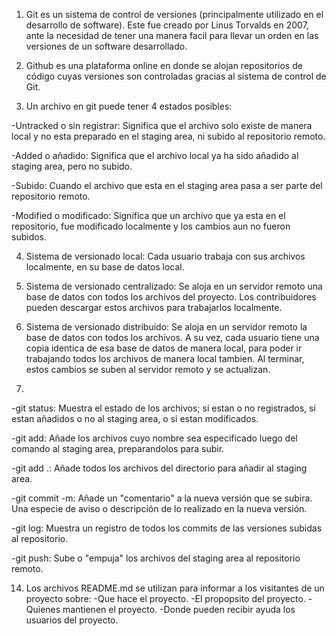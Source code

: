 1) Git es un sistema de control de versiones (principalmente utilizado en el desarrollo de software). Este fue creado por Linus Torvalds en 2007, ante la necesidad de tener una manera facil para llevar un orden en las versiones de un software desarrollado.

2) Github es una plataforma online en donde se alojan repositorios de código cuyas versiones son controladas gracias al sistema de control de Git.

3) Un archivo en git puede tener 4 estados posibles:

-Untracked o sin registrar: Significa que el archivo solo existe de manera local y no esta preparado en el staging area, ni subido al repositorio remoto.

-Added o añadido: Significa que el archivo local ya ha sido añadido al staging area, pero no subido.

-Subido: Cuando el archivo que esta en el staging area pasa a ser parte del repositorio remoto.

-Modified o modificado: Significa que un archivo que ya esta en el repositorio, fue modificado localmente y los cambios aun no fueron subidos.

4) Sistema de versionado local: Cada usuario trabaja con sus archivos localmente, en su base de datos local.

5) Sistema de versionado centralizado: Se aloja en un servidor remoto una base de datos con todos los archivos del proyecto. Los contribuidores pueden descargar estos archivos para trabajarlos localmente.

6) Sistema de versionado distribuido: Se aloja en un servidor remoto la base de datos con todos los archivos. A su vez, cada usuario tiene una copia identica de esa base de datos de manera local, para poder ir trabajando todos los archivos de manera local tambien. Al terminar, estos cambios se suben al servidor remoto y se actualizan.

7)
-git status: Muestra el estado de los archivos; si estan o no registrados,  si estan añadidos o no al staging area, o si estan modificados.

-git add: Añade los archivos cuyo nombre sea especificado luego del comando al staging area, preparandolos para subir.

-git add .: Añade todos los archivos del directorio para añadir al staging area.

-git commit -m: Añade un "comentario" a la nueva versión que se subira. Una especie de aviso o descripción de lo realizado en la nueva versión.

-git log: Muestra un registro de todos los commits de las versiones subidas al repositorio.

-git push: Sube o "empuja" los archivos del staging area al repositorio remoto.

14) Los archivos README.md se utilizan para informar a los visitantes de un proyecto sobre:
-Que hace el proyecto.
-El propopsito del proyecto.
-Quienes mantienen el proyecto.
-Donde pueden recibir ayuda los usuarios del proyecto.